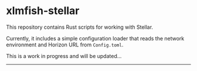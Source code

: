 # xlmfish-stellar

This repository contains Rust scripts for working with Stellar. 

Currently, it includes a simple configuration loader that reads the network environment and Horizon URL from `Config.toml`.

This is a work in progress and will be updated...

---
